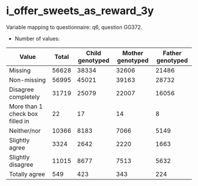 # i_offer_sweets_as_reward_3y
Variable mapping to questionnaire: q6, question GG372.
- Number of values:

| Value | Total | Child genotyped | Mother genotyped | Father genotyped |
| ----- | ----- | --------------- | ---------------- | ---------------- |
| Missing | 56628 | 38334 | 32606 | 21486 |
| Non-missing | 56995 | 45021 | 39163 | 28732 |
| Disagree completely | 31719 | 25079 | 22007 |16056 |
| More than 1 check box filled in | 22 | 17 | 14 |8 |
| Neither/nor | 10366 | 8183 | 7066 |5149 |
| Slightly agree | 3324 | 2642 | 2220 |1663 |
| Slightly disagree | 11015 | 8677 | 7513 |5632 |
| Totally agree | 549 | 423 | 343 |224 |



